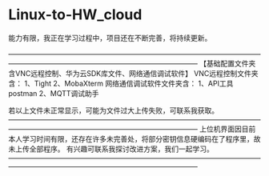 # Linux-to-HW_cloud


能力有限，我正在学习过程中，项目还在不断完善，将持续更新。



———————————————————————————————————————————————————————————————
【基础配置文件夹含VNC远程控制、华为云SDK库文件、网络通信调试软件】
VNC远程控制文件夹含：
1、Tight
2、MobaXterm
网络通信调试软件文件夹含：
1、API工具postman
2、MQTT调试助手

若以上文件未正常显示，可能为文件过大上传失败，可联系我获取。
———————————————————————————————————————————————————————————————
上位机界面因目前本人学习时间有限，还存在许多未完善处，将部分密钥信息硬编码在了程序里，故未上传全部程序。
有兴趣可联系我探讨改进方案，我们一起学习。
———————————————————————————————————————————————————————————————

